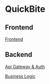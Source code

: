 # QuickBite

## Frontend

[Frontend](https://github.com/Siimas/QuickBite-frontend)

## Backend

[Api Gateway & Auth](https://github.com/Siimas/QuickBite-Api-Gateway)

[Business Logic](https://github.com/Siimas/QuickBite-business-logic)
